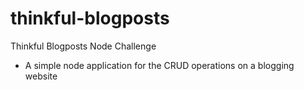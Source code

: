 # thinkful-blogposts
Thinkful Blogposts Node Challenge
- A simple node application for the CRUD operations on a blogging website
